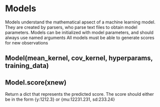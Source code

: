 # Models

Models understand the mathematical apsect of a machine learning model.
They are created by parsers, who parse text files to obtain model parameters.
Models can be initialized with model parameters, and should always use named arguments
All models must be able to generate scores for new observations

## Model(mean_kernel, cov_kernel, hyperparams, training_data)

## Model.score(xnew)
Return a dict that represents the predicted score. 
The score should either be in the form {y:1212.3} or {mu:12231.231, sd:233.24}